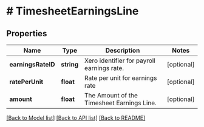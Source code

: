 # # TimesheetEarningsLine

## Properties

Name | Type | Description | Notes
------------ | ------------- | ------------- | -------------
**earningsRateID** | **string** | Xero identifier for payroll earnings rate. | [optional] 
**ratePerUnit** | **float** | Rate per unit for earnings rate | [optional] 
**amount** | **float** | The Amount of the Timesheet Earnings Line. | [optional] 

[[Back to Model list]](../../README.md#documentation-for-models) [[Back to API list]](../../README.md#documentation-for-api-endpoints) [[Back to README]](../../README.md)


